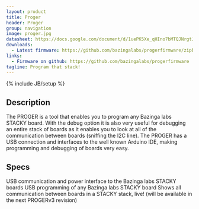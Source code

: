 ```yaml
---
layout: product
title: Proger 
header: Proger
group: navigation
image: proger.jpg
datasheet: https://docs.google.com/document/d/1uePK5Xe_qHIno7bMTQJNrgtJw55g1fiSwMcF_JY_qMI/edit
downloads:
  - Latest firmware: https://github.com/bazingalabs/progerfirmware/zipball/master
links:
  - Firmware on github: https://github.com/bazingalabs/progerfirmware
tagline: Program that stack! 
---
```

{% include JB/setup %}
## Description

The PROGER is a tool that enables you to program any Bazinga labs STACKY board. With the debug option it is also very useful for debugging an entire stack of boards as it enables you to look at all of the communication between boards (sniffing the I2C line). The PROGER has a USB connection and interfaces to the well known Arduino IDE, making programming and debugging of boards very easy. 

## Specs

USB communication and power interface to the Bazinga labs STACKY boards 
USB programming of any Bazinga labs STACKY board
Shows all communication between boards in a STACKY stack, live! (will be available in the next PROGERv3 revision)